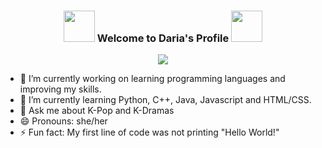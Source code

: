 <h3 align="center">
           <img src="https://uploads.twitchalerts.com/000/120/837/513/NaturalHugeKittiwake-size_restricted.gif" width="50">
           Welcome to Daria's Profile
           <img src="https://uploads.twitchalerts.com/000/120/837/513/NaturalHugeKittiwake-size_restricted.gif" width="50">
</h3>

<!-- Typing SVG by DenverCoder1 - https://github.com/DenverCoder1/readme-typing-svg -->
<p align="center">
  <a href="https://github.com/DenverCoder1/readme-typing-svg"><img src="https://readme-typing-svg.herokuapp.com?font=Georgia&color=006D77&size=24&center=true&vCenter=true&lines=Grade+11+High+School+Student;Always+Learning;Self-Taught+Java"></a>
</p>

- 🔭 I’m currently working on learning programming languages and improving my skills.
- 🌱 I’m currently learning Python, C++, Java, Javascript and HTML/CSS.
- 💬 Ask me about K-Pop and K-Dramas
- 😄 Pronouns: she/her
- ⚡ Fun fact: My first line of code was not printing "Hello World!"
